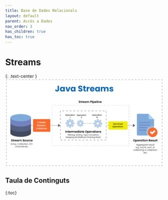 ```yaml
---
title: Base de Dades Relacionals
layout: default
parent: Accés a Dades
nav_order: 3
has_children: true
has_toc: true
---
```



# Streams
{: .text-center }
![alt text](../assets/imatges/javaStreams.png)

## Taula de Continguts
{:toc}
